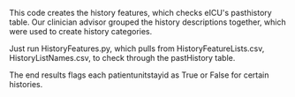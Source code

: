 This code creates the history features, which checks eICU's pasthistory table. Our clinician advisor grouped the history descriptions together, which were used to create history categories.  

Just run HistoryFeatures.py, which pulls from HistoryFeatureLists.csv, HistoryListNames.csv, to check through the pastHistory table. 

The end results flags each patientunitstayid as True or False for certain histories. 
